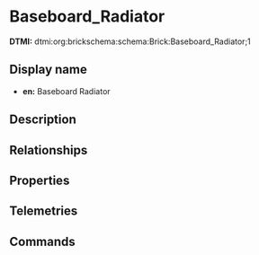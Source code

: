 # Baseboard_Radiator
**DTMI:** dtmi:org:brickschema:schema:Brick:Baseboard_Radiator;1
## Display name
- **en:** Baseboard Radiator
## Description
## Relationships
## Properties
## Telemetries
## Commands
